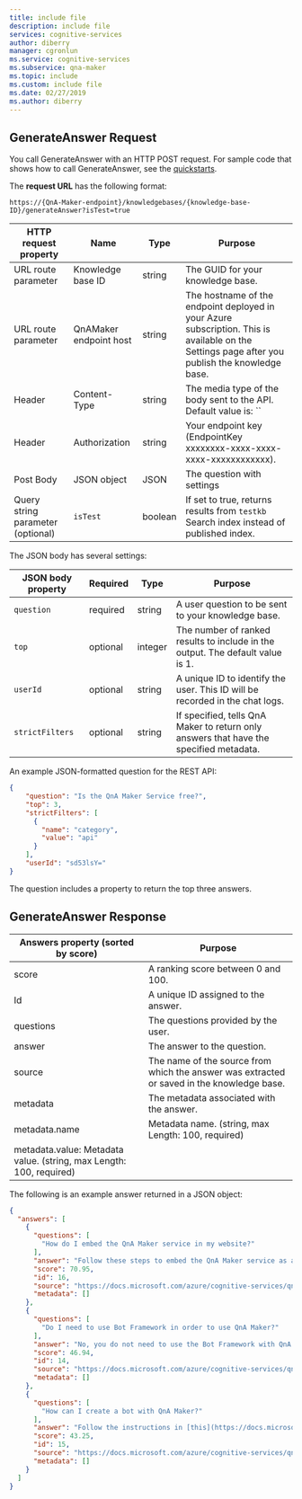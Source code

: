 ```yaml
---
title: include file
description: include file 
services: cognitive-services
author: diberry
manager: cgronlun
ms.service: cognitive-services
ms.subservice: qna-maker
ms.topic: include
ms.custom: include file
ms.date: 02/27/2019
ms.author: diberry
---
```

<a name="generateanswer-request"></a>
<a name="request-and-response-json">

## GenerateAnswer Request 

You call GenerateAnswer with an HTTP POST request. For sample code that shows how to call GenerateAnswer, see the [quickstarts](../quickstarts/csharp.md).

The **request URL** has the following format: 

```
https://{QnA-Maker-endpoint}/knowledgebases/{knowledge-base-ID}/generateAnswer?isTest=true
```

|HTTP request property|Name|Type|Purpose|
|--|--|--|--|
|URL route parameter|Knowledge base ID|string|The GUID for your knowledge base.|
|URL route parameter|QnAMaker endpoint host|string|The hostname of the endpoint deployed in your Azure subscription. This is available on the Settings page after you publish the knowledge base. |
|Header|Content-Type|string|The media type of the body sent to the API. Default value is: ``|
|Header|Authorization|string|Your endpoint key (EndpointKey xxxxxxxx-xxxx-xxxx-xxxx-xxxxxxxxxxxx).|
|Post Body|JSON object|JSON|The question with settings|
|Query string parameter (optional)|`isTest`|boolean|If set to true, returns results from `testkb` Search index instead of published index.|

The JSON body has several settings:

|JSON body property|Required|Type|Purpose|
|--|--|--|--|
|`question`|required|string|A user question to be sent to your knowledge base.|
|`top`|optional|integer|The number of ranked results to include in the output. The default value is 1.|
|`userId`|optional|string|A unique ID to identify the user. This ID will be recorded in the chat logs.|
|`strictFilters`|optional|string|If specified, tells QnA Maker to return only answers that have the specified metadata. |

An example JSON-formatted question for the REST API:

```json
{
    "question": "Is the QnA Maker Service free?",
    "top": 3,
    "strictFilters": [
      {
        "name": "category",
        "value": "api"
      }
    ],
    "userId": "sd53lsY="
}
```

The question includes a property to return the top three answers. 

<a name="generateanswer-response"></a>

## GenerateAnswer Response

|Answers property (sorted by score)|Purpose|
|--|--|
|score|A ranking score between 0 and 100.|
|Id|A unique ID assigned to the answer.|
|questions|The questions provided by the user.|
|answer|The answer to the question.|
|source|The name of the source from which the answer was extracted or saved in the knowledge base.|
|metadata|The metadata associated with the answer.|
|metadata.name|Metadata name. (string, max Length: 100, required)|
|metadata.value: Metadata value. (string, max Length: 100, required)|

The following is an example answer returned in a JSON object:

```json
{
  "answers": [
    {
      "questions": [
        "How do I embed the QnA Maker service in my website?"
      ],
      "answer": "Follow these steps to embed the QnA Maker service as a web-chat control in your website:\n\n\n1.  Create your FAQ bot by following the instructions [here](https://docs.microsoft.com/azure/cognitive-services/qnamaker/tutorials/create-qna-bot).\n2.  Enable the web chat by following the steps [here](https://docs.microsoft.com/azure/bot-service/bot-service-channel-connect-webchat)",
      "score": 70.95,
      "id": 16,
      "source": "https://docs.microsoft.com/azure/cognitive-services/qnamaker/faqs",
      "metadata": []
    },
    {
      "questions": [
        "Do I need to use Bot Framework in order to use QnA Maker?"
      ],
      "answer": "No, you do not need to use the Bot Framework with QnA Maker. However, QnA Maker is offered as one of several templates in Azure Bot Service. Bot Service enables rapid intelligent bot development through Microsoft Bot Framework, and it runs in a server-less environment.",
      "score": 46.94,
      "id": 14,
      "source": "https://docs.microsoft.com/azure/cognitive-services/qnamaker/faqs",
      "metadata": []
    },
    {
      "questions": [
        "How can I create a bot with QnA Maker?"
      ],
      "answer": "Follow the instructions in [this](https://docs.microsoft.com/azure/cognitive-services/qnamaker/tutorials/create-qna-bot)documentation to create your Bot with Azure Bot Service.",
      "score": 43.25,
      "id": 15,
      "source": "https://docs.microsoft.com/azure/cognitive-services/qnamaker/faqs",
      "metadata": []
    }
  ]
}
```
